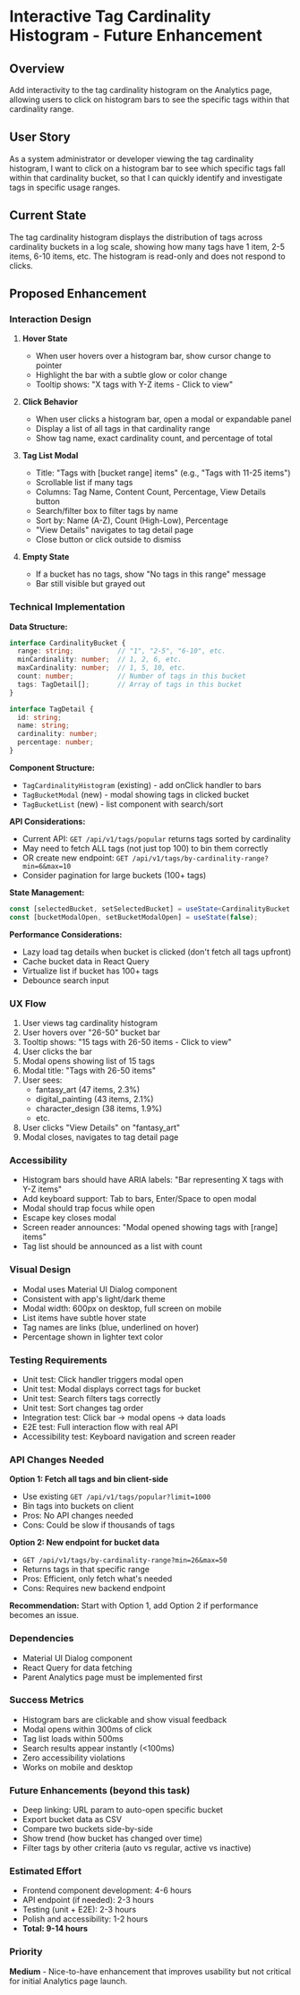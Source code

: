 # Interactive Tag Cardinality Histogram - Future Enhancement

## Overview
Add interactivity to the tag cardinality histogram on the Analytics page, allowing users to click on histogram bars to see the specific tags within that cardinality range.

## User Story
As a system administrator or developer viewing the tag cardinality histogram, I want to click on a histogram bar to see which specific tags fall within that cardinality bucket, so that I can quickly identify and investigate tags in specific usage ranges.

## Current State
The tag cardinality histogram displays the distribution of tags across cardinality buckets in a log scale, showing how many tags have 1 item, 2-5 items, 6-10 items, etc. The histogram is read-only and does not respond to clicks.

## Proposed Enhancement

### Interaction Design
1. **Hover State**
   - When user hovers over a histogram bar, show cursor change to pointer
   - Highlight the bar with a subtle glow or color change
   - Tooltip shows: "X tags with Y-Z items - Click to view"

2. **Click Behavior**
   - When user clicks a histogram bar, open a modal or expandable panel
   - Display a list of all tags in that cardinality range
   - Show tag name, exact cardinality count, and percentage of total

3. **Tag List Modal**
   - Title: "Tags with [bucket range] items" (e.g., "Tags with 11-25 items")
   - Scrollable list if many tags
   - Columns: Tag Name, Content Count, Percentage, View Details button
   - Search/filter box to filter tags by name
   - Sort by: Name (A-Z), Count (High-Low), Percentage
   - "View Details" navigates to tag detail page
   - Close button or click outside to dismiss

4. **Empty State**
   - If a bucket has no tags, show "No tags in this range" message
   - Bar still visible but grayed out

### Technical Implementation

**Data Structure:**
```typescript
interface CardinalityBucket {
  range: string;           // "1", "2-5", "6-10", etc.
  minCardinality: number;  // 1, 2, 6, etc.
  maxCardinality: number;  // 1, 5, 10, etc.
  count: number;           // Number of tags in this bucket
  tags: TagDetail[];       // Array of tags in this bucket
}

interface TagDetail {
  id: string;
  name: string;
  cardinality: number;
  percentage: number;
}
```

**Component Structure:**
- `TagCardinalityHistogram` (existing) - add onClick handler to bars
- `TagBucketModal` (new) - modal showing tags in clicked bucket
- `TagBucketList` (new) - list component with search/sort

**API Considerations:**
- Current API: `GET /api/v1/tags/popular` returns tags sorted by cardinality
- May need to fetch ALL tags (not just top 100) to bin them correctly
- OR create new endpoint: `GET /api/v1/tags/by-cardinality-range?min=6&max=10`
- Consider pagination for large buckets (100+ tags)

**State Management:**
```typescript
const [selectedBucket, setSelectedBucket] = useState<CardinalityBucket | null>(null);
const [bucketModalOpen, setBucketModalOpen] = useState(false);
```

**Performance Considerations:**
- Lazy load tag details when bucket is clicked (don't fetch all tags upfront)
- Cache bucket data in React Query
- Virtualize list if bucket has 100+ tags
- Debounce search input

### UX Flow

1. User views tag cardinality histogram
2. User hovers over "26-50" bucket bar
3. Tooltip shows: "15 tags with 26-50 items - Click to view"
4. User clicks the bar
5. Modal opens showing list of 15 tags
6. Modal title: "Tags with 26-50 items"
7. User sees:
   - fantasy_art (47 items, 2.3%)
   - digital_painting (43 items, 2.1%)
   - character_design (38 items, 1.9%)
   - etc.
8. User clicks "View Details" on "fantasy_art"
9. Modal closes, navigates to tag detail page

### Accessibility
- Histogram bars should have ARIA labels: "Bar representing X tags with Y-Z items"
- Add keyboard support: Tab to bars, Enter/Space to open modal
- Modal should trap focus while open
- Escape key closes modal
- Screen reader announces: "Modal opened showing tags with [range] items"
- Tag list should be announced as a list with count

### Visual Design
- Modal uses Material UI Dialog component
- Consistent with app's light/dark theme
- Modal width: 600px on desktop, full screen on mobile
- List items have subtle hover state
- Tag names are links (blue, underlined on hover)
- Percentage shown in lighter text color

### Testing Requirements
- Unit test: Click handler triggers modal open
- Unit test: Modal displays correct tags for bucket
- Unit test: Search filters tags correctly
- Unit test: Sort changes tag order
- Integration test: Click bar -> modal opens -> data loads
- E2E test: Full interaction flow with real API
- Accessibility test: Keyboard navigation and screen reader

### API Changes Needed

**Option 1: Fetch all tags and bin client-side**
- Use existing `GET /api/v1/tags/popular?limit=1000`
- Bin tags into buckets on client
- Pros: No API changes needed
- Cons: Could be slow if thousands of tags

**Option 2: New endpoint for bucket data**
- `GET /api/v1/tags/by-cardinality-range?min=26&max=50`
- Returns tags in that specific range
- Pros: Efficient, only fetch what's needed
- Cons: Requires new backend endpoint

**Recommendation:** Start with Option 1, add Option 2 if performance becomes an issue.

### Dependencies
- Material UI Dialog component
- React Query for data fetching
- Parent Analytics page must be implemented first

### Success Metrics
- Histogram bars are clickable and show visual feedback
- Modal opens within 300ms of click
- Tag list loads within 500ms
- Search results appear instantly (<100ms)
- Zero accessibility violations
- Works on mobile and desktop

### Future Enhancements (beyond this task)
- Deep linking: URL param to auto-open specific bucket
- Export bucket data as CSV
- Compare two buckets side-by-side
- Show trend (how bucket has changed over time)
- Filter tags by other criteria (auto vs regular, active vs inactive)

### Estimated Effort
- Frontend component development: 4-6 hours
- API endpoint (if needed): 2-3 hours
- Testing (unit + E2E): 2-3 hours
- Polish and accessibility: 1-2 hours
- **Total: 9-14 hours**

### Priority
**Medium** - Nice-to-have enhancement that improves usability but not critical for initial Analytics page launch.
